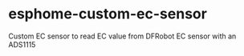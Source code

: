 # esphome-custom-ec-sensor
Custom EC sensor to read EC value from DFRobot EC sensor with an ADS1115
